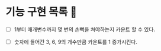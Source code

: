 # 기능 구현 목록 🌈

- [ ] 1부터 매개변수까지 몇 번의 손뼉을 쳐야하는지 카운트 할 수 있다.

- [ ] 숫자에 들어간 3, 6, 9의 개수만큼 카운트를 1 증가시킨다.
